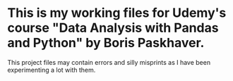 # This is my working files for Udemy's course "Data Analysis with Pandas and Python" by Boris Paskhaver.
This project files may contain errors and silly misprints as I have been experimenting a lot with them.
